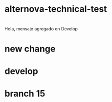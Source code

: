 # alternova-technical-test
#
#
#
#
#
#
#
#
#
#
#
#
#
Hola, mensaje agregado en Develop
#
#
#
# new change
# develop
# branch 15
